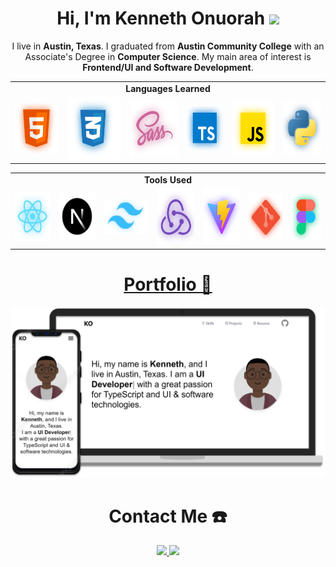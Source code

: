 <h1 align="center">Hi, I'm Kenneth Onuorah <img src="https://raw.githubusercontent.com/MartinHeinz/MartinHeinz/master/wave.gif" width="30px"></h1>
<div align="center">
  <p>I live in <strong>Austin, Texas</strong>. I graduated from <strong>Austin Community College</strong> with an Associate's Degree in <strong>Computer Science</strong>. My main area of interest is <strong>Frontend/UI and Software Development</strong>.</p>
</div>

<table align="center">
  <tr>
    <td colspan="6" align="center">
      <strong>
        Languages Learned
      </strong>
    </td>
  </tr>
  <tr>
    <td>
       <img src="https://github.com/KennethOnuorah/KennethOnuorah/blob/main/images/html.png" height="80px"/>
    </td>
    <td>
      <img src="https://github.com/KennethOnuorah/KennethOnuorah/blob/main/images/css.png" height="100px"/>
    </td>
    <td>
      <img src="https://github.com/KennethOnuorah/KennethOnuorah/blob/main/images/sass.png" height="90px"/>
    </td>
    <td>
      <img src="https://github.com/KennethOnuorah/KennethOnuorah/blob/main/images/ts.png" height="70px"/>
    </td>
    <td>
      <img src="https://github.com/KennethOnuorah/KennethOnuorah/blob/main/images/js.png" height="90px"/>
    </td>
    <td>
      <img src="https://github.com/KennethOnuorah/KennethOnuorah/blob/main/images/py.png" height="85px"/>
    </td>
  </tr>
</table>
<table align="center">
  <tr>
    <td colspan="7" align="center">
      <strong>
        Tools Used
      </strong>
    </td>
  </tr>
  <tr>
    <td>
      <a href="https://github.com/facebook/react" target="_blank">
       <img src="https://github.com/KennethOnuorah/KennethOnuorah/blob/main/images/react.png" height="80px"/>
      </a>
    </td>
    <td>
      <a href="https://github.com/vercel/next.js" target="_blank">
       <img src="https://github.com/KennethOnuorah/KennethOnuorah/blob/main/images/next.png" height="75px"/>
      </a>
    </td>
    <td>
      <a href="https://github.com/tailwindlabs/tailwindcss" target="_blank">
        <img src="https://github.com/KennethOnuorah/KennethOnuorah/blob/main/images/tcss.png" height="56px"/>
      </a>
    </td>
    <td>
      <a href="https://github.com/reduxjs/redux" target="_blank">
        <img src="https://github.com/KennethOnuorah/KennethOnuorah/blob/main/images/redux.png" height="90px"/>
      </a>
    </td>
    <td>
      <a href="https://github.com/vitejs/vite" target="_blank">
        <img src="https://github.com/KennethOnuorah/KennethOnuorah/blob/main/images/vite.png" height="90px"/>
      </a>
    </td>
    <td>
      <img src="https://github.com/KennethOnuorah/KennethOnuorah/blob/main/images/git.png" height="75px"/>
    </td>
    <td>
      <a href="https://figma.com" target="_blank">
        <img src="https://github.com/KennethOnuorah/KennethOnuorah/blob/main/images/fig.png" height="75px"/>
      </a>
    </td>
  </tr>
</table>

<h1 align="center"><a href="https://kennethonuorah.vercel.app">Portfolio 💼</a></h1>
<p align="center">
  <img src="https://github.com/KennethOnuorah/portfolio-v2/blob/master/images/cross_platform.svg" width="700px"/>
</p>

<h1 align="center">Contact Me ☎️</h1>

<p align="center">
  <a href="https://www.linkedin.com/in/kenneth-onuorah-64640419b/">
    <img src="https://img.shields.io/badge/-Kenneth%20Onuorah-blue?style=flat-square&logo=Linkedin&logoColor=white&link=https://www.linkedin.com/in/kenneth-onuorah-64640419b/"/>
  </a>
  <a href="mailto:kenneth4832@gmail.com">
    <img src="https://img.shields.io/badge/-kenneth4832@gmail.com-c14438?style=flat-square&logo=Gmail&logoColor=white&link=mailto:kenneth4832@gmail.com"/>
  </a>
</p>

<!--
**KennethOnuorah/KennethOnuorah** is a ✨ _special_ ✨ repository because its `README.md` (this file) appears on your GitHub profile.

Here are some ideas to get you started:

- 🔭 I’m currently working on ...
- 🌱 I’m currently learning ...
- 👯 I’m looking to collaborate on ...
- 🤔 I’m looking for help with ...
- 💬 Ask me about ...
- 📫 How to reach me: ...
- 😄 Pronouns: ...
- ⚡ Fun fact: ...
-->
